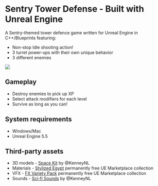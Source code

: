 # Sentry Tower Defense - Built with Unreal Engine

A Sentry-themed tower defence game written for Unreal Engine in C++/Blueprints featuring:
* Non-stop Idle shooting action!
* 3 turret power-ups with their own unique behavior
* 3 different enemies

![](/Media/gameplay.gif?raw=true)

## Gameplay

* Destroy enemies to pick up XP
* Select attack modifiers for each level
* Survive as long as you can!

## System requirements

* Windows/Mac
* Unreal Engine 5.5

## Third-party assets

* 3D models - [Space Kit](https://kenney.nl/assets/space-kit) by @KenneyNL
* Materials - [Stylized Egypt](https://www.unrealengine.com/marketplace/en-US/product/stylized-egypt) permanently free UE Marketplace collection
* VFX - [FX Variety Pack](https://www.unrealengine.com/marketplace/en-US/product/a36bac8b05004e999dd4b1d332501f49) permanently free UE Marketplace collection
* Sounds - [Sci-fi Sounds](https://kenney.nl/assets/sci-fi-sounds) by @KenneyNL